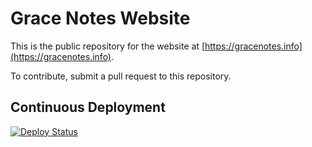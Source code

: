 # Grace Notes Website

This is the public repository for the website at [https://gracenotes.info](https://gracenotes.info).

To contribute, submit a pull request to this repository.

## Continuous Deployment

[![Deploy Status](https://travis-ci.org/grace-notes/legacy-website.svg?branch=master)](https://travis-ci.org/grace-notes/legacy-website)
